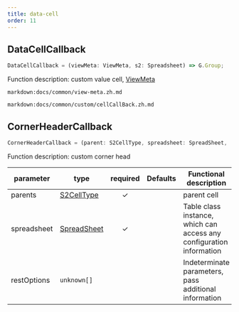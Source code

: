 ```yaml
---
title: data-cell
order: 11
---
```


## DataCellCallback

```js
DataCellCallback = (viewMeta: ViewMeta, s2: Spreadsheet) => G.Group;
```

Function description: custom value cell, [ViewMeta](#viewmeta)

`markdown:docs/common/view-meta.zh.md`

`markdown:docs/common/custom/cellCallBack.zh.md`

## CornerHeaderCallback

```js
CornerHeaderCallback = (parent: S2CellType, spreadsheet: SpreadSheet, ...restOptions: unknown[]) => void;
```

Function description: custom corner head

| parameter   | type                        | required | Defaults | Functional description                                               |
| ----------- | --------------------------- | :------: | -------- | -------------------------------------------------------------------- |
| parents     | [S2CellType](#s2celltype)   |     ✓    |          | parent cell                                                          |
| spreadsheet | [SpreadSheet](#spreadsheet) |     ✓    |          | Table class instance, which can access any configuration information |
| restOptions | `unknown[]`                 |          |          | Indeterminate parameters, pass additional information                |
